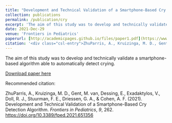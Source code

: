 ```yaml
---
title: "Development and Technical Validation of a Smartphone-Based Cry Detection Algorithm"
collection: publications
permalink: /publication/cry
excerpt: 'The aim of this study was to develop and technically validate a smartphone-based algorithm able to automatically detect crying.'
date: 2021-Dec-29
venue: 'Frontiers in Pediatrics'
paperurl: [http://academicpages.github.io/files/paper1.pdf](https://www.frontiersin.org/articles/10.3389/fped.2021.651356/full)
citation: '<div class="csl-entry">ZhuParris, A., Kruizinga, M. D., Gent, M. van, Dessing, E., Exadaktylos, V., Doll, R. J., Stuurman, F. E., Driessen, G. A., &#38; Cohen, A. F. (2021). Development and Technical Validation of a Smartphone-Based Cry Detection Algorithm. <i>Frontiers in Pediatrics</i>, <i>9</i>, 262. https://doi.org/10.3389/fped.2021.651356</div>'
---
```

The aim of this study was to develop and technically validate a smartphone-based algorithm able to automatically detect crying.

[Download paper here](http://academicpages.github.io/files/cry.pdf)

Recommended citation: <div class="csl-entry">ZhuParris, A., Kruizinga, M. D., Gent, M. van, Dessing, E., Exadaktylos, V., Doll, R. J., Stuurman, F. E., Driessen, G. A., &#38; Cohen, A. F. (2021). Development and Technical Validation of a Smartphone-Based Cry Detection Algorithm. <i>Frontiers in Pediatrics</i>, <i>9</i>, 262. https://doi.org/10.3389/fped.2021.651356</div>
